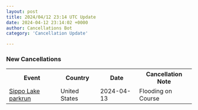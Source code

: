 ```yaml
---
layout: post
title: 2024/04/12 23:14 UTC Update
date: 2024-04-12 23:14:02 +0000
author: Cancellations Bot
category: 'Cancellation Update'

---
```


<h3>New Cancellations</h3>
<div class='hscrollable'>
<table style='width: 100%'>
    <tr>
        <th>Event</th>
        <th>Country</th>
        <th>Date</th>
        <th>Cancellation Note</th>
    </tr>
    <tr>
        <td><a href="https://www.parkrun.us/sippolake">Sippo Lake parkrun</a></td>
        <td>United States</td>
        <td>2024-04-13</td>
        <td>Flooding on Course</td>
    </tr>
</table>
</div>
